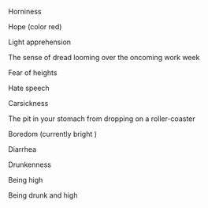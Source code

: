 

Horniness

Hope (color red)

Light apprehension

The sense of dread looming over the oncoming work week

Fear of heights

Hate speech

Carsickness 

The pit in your stomach from dropping on a roller-coaster

Boredom (currently bright )

Diarrhea 

Drunkenness

Being high

Being drunk and high 




